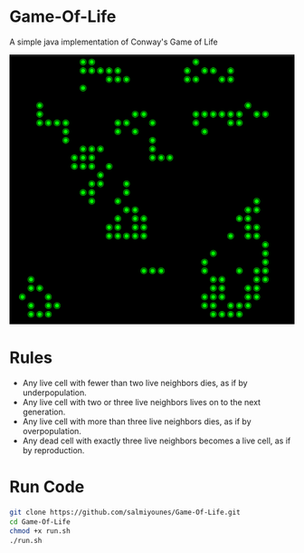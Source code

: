 # Game-Of-Life
A simple java implementation of Conway's Game of Life



![alt nice image](https://github.com/salmiyounes/Game-Of-Life/blob/master/nice.png)


# Rules

+ Any live cell with fewer than two live neighbors dies, as if by underpopulation.
+ Any live cell with two or three live neighbors lives on to the next generation.
+ Any live cell with more than three live neighbors dies, as if by overpopulation.
+ Any dead cell with exactly three live neighbors becomes a live cell, as if by reproduction.

# Run Code
```bash
git clone https://github.com/salmiyounes/Game-Of-Life.git
cd Game-Of-Life
chmod +x run.sh
./run.sh
```